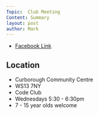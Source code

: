 ```yaml
---
Topic:  Club Meeting
Content: Summary
layout: post
author: Mark
---
```





* [Facebook Link](https://www.facebook.com/1481985248595237/posts/2126001464193609/)

## Location

* Curborough Community Centre
* WS13 7NY
* Code Club
* Wednesdays 5:30 - 6:30pm
* 7 - 15 year olds welcome

